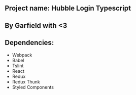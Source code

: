 ## Project name: Hubble Login Typescript
## By Garfield with <3
## Dependencies:
- Webpack
- Babel
- Tslint
- React
- Redux
- Redux Thunk
- Styled Components
